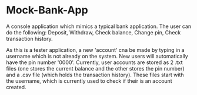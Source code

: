 # Mock-Bank-App
A console application which mimics a typical bank application. The user can do the following: Deposit, Withdraw, Check balance, Change pin, Check transaction history.

As this is a tester application, a new 'account' cna be made by typing in a username which is not already on the system. New users will automatically have the pin number '0000'.
Currently, user accounts are stored as 2 .txt files (one stores the current balance and the other stores the pin number) and a .csv file (which holds the transaction history). These files start with the username, which is currently used to check if their is an account created. 


